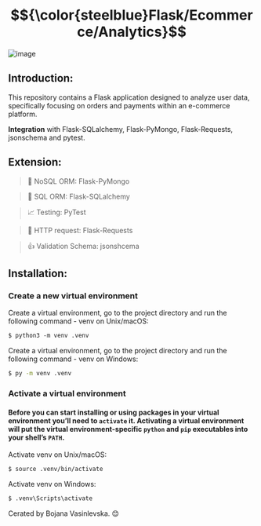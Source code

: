 # $${\color{steelblue}Flask/Ecommerce/Analytics}$$

![image](https://www.educative.io/v2api/editorpage/6196871006519296/image/6316021754363904)

## Introduction: 

This repository contains a Flask application designed to analyze user data, specifically focusing on orders and payments within an e-commerce platform.

**Integration** with Flask-SQLalchemy, Flask-PyMongo, Flask-Requests, jsonschema and pytest.

## Extension:

   > :postbox: NoSQL ORM: Flask-PyMongo 

   > :file_folder: SQL ORM: Flask-SQLalchemy 

   > :chart_with_upwards_trend: Testing: PyTest

   > :incoming_envelope: HTTP request: Flask-Requests 

   > :thumbsup: Validation Schema: jsonshcema



## Installation:

### Create a new virtual environment

Create a virtual environment, go to the project directory and run the following command - venv on Unix/macOS:

```markdown
$ python3 -m venv .venv
```

Create a virtual environment, go to the project directory and run the following command - venv on Windows:

```bash
$ py -m venv .venv
```
### Activate a virtual environment

#### Before you can start installing or using packages in your virtual environment you’ll need to `activate` it. Activating a virtual environment will put the virtual environment-specific `python` and `pip` executables into your shell’s `PATH`.

Activate venv on Unix/macOS:

```markdown
$ source .venv/bin/activate
```
Activate venv on Windows:

```markdown
$ .venv\Scripts\activate
```


Cerated by Bojana Vasinlevska. 😊

